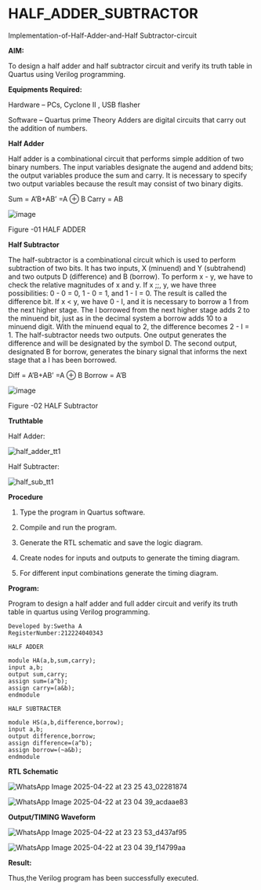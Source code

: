 # HALF_ADDER_SUBTRACTOR

Implementation-of-Half-Adder-and-Half Subtractor-circuit

**AIM:**

To design a half adder and half subtractor circuit and verify its truth table in Quartus using Verilog programming.

**Equipments Required:**

Hardware – PCs, Cyclone II , USB flasher 

Software – Quartus prime Theory Adders are digital circuits that carry out the addition of numbers.

**Half Adder**

Half adder is a combinational circuit that performs simple addition of two binary numbers. The input variables designate the augend and addend bits; the output variables produce the sum and carry. It is necessary to specify two output variables because the result may consist of two binary digits.

Sum = A’B+AB’ =A ⊕ B Carry = AB

![image](https://github.com/naavaneetha/HALF_ADDER_SUBTRACTOR/assets/154305477/bd4a0b2c-cdbc-4184-ab08-81578f121e1f)

Figure -01 HALF ADDER

**Half Subtractor**

The half-subtractor is a combinational circuit which is used to perform subtraction of two bits. It has two inputs, X (minuend) and Y (subtrahend) and two outputs D (difference) and B (borrow). To perform x - y, we have to check the relative magnitudes of x and y. If x ;;, y, we have three possibilities: 0 - 0 = 0, 1 - 0 = 1, and 1 - I = 0. The result is called the difference bit. If x < y, we have 0 - I, and it is necessary to borrow a 1 from the next higher stage. The I borrowed from the next higher stage adds 2 to the minuend bit, just as in the decimal system a borrow adds 10 to a minuend digit. With the minuend equal to 2, the difference becomes 2 - I = 1. The half-subtractor needs two outputs. One output generates the difference and will be designated by the symbol D. The second output, designated B for borrow, generates the binary signal that informs the next stage that a I has been borrowed. 

Diff = A’B+AB’ =A ⊕ B
Borrow = A’B

 ![image](https://github.com/naavaneetha/HALF_ADDER_SUBTRACTOR/assets/154305477/d76b099c-513f-4e7c-843a-e2fd028a531a)

Figure -02 HALF Subtractor

**Truthtable**

Half Adder:

![half_adder_tt1](https://github.com/user-attachments/assets/14f89243-97bf-476f-b44a-243640d34ffb)

Half  Subtracter:

![half_sub_tt1](https://github.com/user-attachments/assets/59dc7a5c-0d95-4840-a522-c1c0db62921c)


**Procedure**

1.	Type the program in Quartus software.

2.	Compile and run the program.

3.	Generate the RTL schematic and save the logic diagram.

4.	Create nodes for inputs and outputs to generate the timing diagram.

5.	For different input combinations generate the timing diagram.


**Program:**

Program to design a half adder and full adder circuit and verify its truth table in quartus using Verilog programming.

```
Developed by:Swetha A
RegisterNumber:212224040343

HALF ADDER

module HA(a,b,sum,carry);
input a,b;
output sum,carry;
assign sum=(a^b);
assign carry=(a&b);
endmodule

HALF SUBTRACTER

module HS(a,b,difference,borrow);
input a,b;
output difference,borrow;
assign difference=(a^b);
assign borrow=(~a&b);
endmodule

```
**RTL Schematic**

![WhatsApp Image 2025-04-22 at 23 25 43_02281874](https://github.com/user-attachments/assets/7490f9d9-0cc5-4a5a-81a7-94972b913aed)

![WhatsApp Image 2025-04-22 at 23 04 39_acdaae83](https://github.com/user-attachments/assets/8c43076d-0dd3-44ff-bb4f-24c8001139a3)

**Output/TIMING Waveform**

![WhatsApp Image 2025-04-22 at 23 23 53_d437af95](https://github.com/user-attachments/assets/106eb80a-2a2a-4bf4-a9fd-d939bd5b7815)

![WhatsApp Image 2025-04-22 at 23 04 39_f14799aa](https://github.com/user-attachments/assets/55d05165-8110-4a21-8bf3-f0fb3a0e5d6b)

**Result:**

  Thus,the Verilog program has been successfully executed.

